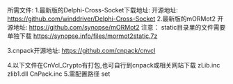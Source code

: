 所需文件:
1.最新版的Delphi-Cross-Socket下载地址:
开源地址: https://github.com/winddriver/Delphi-Cross-Socket
2.最新版的mORMot2 开源地址: https://github.com/synopse/mORMot2 
注意： static目录里的文件需要单独下载 https://synopse.info/files/mormot2static.7z

3.cnpack开源地址: https://github.com/cnpack/cnvcl

4.以下文件在CnVcl_Crypto有打包,也可自行到cnpack或相关网站下载
zLib.inc
zlib1.dll
CnPack.inc
5.需配置路径
<img>set</img>